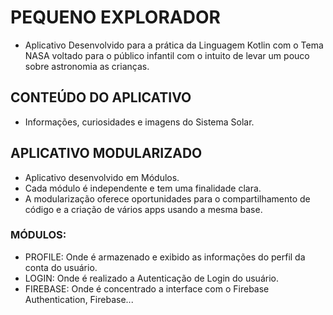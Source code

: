 # PEQUENO EXPLORADOR
<p align="center">
 <![Image](screen/Astronaut.PNG)>
</p>

- Aplicativo Desenvolvido para a prática da Linguagem Kotlin com o Tema NASA voltado para o público infantil com o intuito de levar um pouco sobre astronomia as crianças.

## CONTEÚDO DO APLICATIVO
- Informações, curiosidades e imagens do Sistema Solar.

## APLICATIVO MODULARIZADO
- Aplicativo desenvolvido em Módulos.
- Cada módulo é independente e tem uma finalidade clara.
- A modularização oferece oportunidades para o compartilhamento de código e a criação de vários apps usando a mesma base.

### MÓDULOS:
- PROFILE: Onde é armazenado e exibido as informações do perfil da conta do usuário.
- LOGIN: Onde é realizado a Autenticação de Login do usuário.
- FIREBASE: Onde é concentrado a interface com o Firebase Authentication, Firebase...